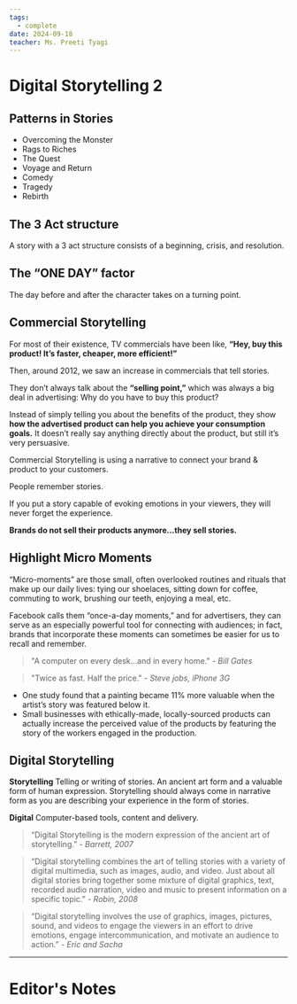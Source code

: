 ```yaml
---
tags:
  - complete
date: 2024-09-18
teacher: Ms. Preeti Tyagi
---
```

# Digital Storytelling 2
## Patterns in Stories
- Overcoming the Monster
- Rags to Riches
- The Quest
- Voyage and Return
- Comedy
- Tragedy
- Rebirth
## The 3 Act structure
A story with a 3 act structure consists of a beginning, crisis, and resolution.
## The “ONE DAY” factor
The day before and after the character takes on a turning point.
## Commercial Storytelling
For most of their existence, TV commercials have been like, **“Hey, buy this product! It’s faster, cheaper, more efficient!”**

Then, around 2012, we saw an increase in commercials that tell stories.

They don’t always talk about the **“selling point,”** which was always a big deal in advertising: Why do you have to buy this product? 

Instead of simply telling you about the benefits of the product, they show **how the advertised product can help you achieve your consumption goals.** It doesn’t really say anything directly about the product, but still it’s very persuasive.

Commercial Storytelling is using a narrative to connect your brand & product to your customers.

People remember stories. 

If you put a story capable of evoking emotions in your viewers, they will never forget the experience.

**Brands do not sell their products anymore...they sell stories.**
## Highlight Micro Moments
“Micro-moments” are those small, often overlooked routines and rituals that make up our daily lives: 
tying our shoelaces, sitting down for coffee, commuting to work, brushing our teeth, enjoying a meal, etc.

Facebook calls them “once-a-day moments,” and for advertisers, they can serve as an especially powerful tool for connecting with audiences; in fact, brands that incorporate these moments can sometimes be easier for us to recall and remember.

> "A computer on every desk...and in every home."
> *- Bill Gates*

> "Twice as fast. Half the price."
> *- Steve jobs, iPhone 3G*

- One study found that a painting became 11% more valuable when the artist’s story was featured below it. 
- Small businesses with ethically-made, locally-sourced products can actually increase the perceived value of the products by featuring the story of the workers engaged in the production.
## Digital Storytelling
**Storytelling**
Telling or writing of stories. An ancient art form and a valuable form of human expression. Storytelling should always come in narrative form as you are describing your experience in the form of stories.

**Digital**
Computer-based tools, content and delivery.

> “Digital Storytelling is the modern expression of the ancient art of storytelling.”
> *- Barrett, 2007*

> “Digital storytelling combines the art of telling stories with a variety of digital multimedia, such as images, audio, and video. Just about all digital stories bring together some mixture of digital graphics, text, recorded audio narration, video and music to present information on a specific topic.”
> *- Robin, 2008*

> “Digital storytelling involves the use of graphics, images, pictures, sound, and videos to engage the viewers in an effort to drive emotions, engage intercommunication, and motivate an audience to action.”
> *- Eric and Sacha*

----------------------------------------------------------------
# Editor's Notes
